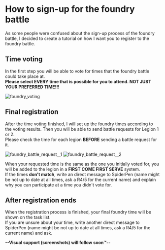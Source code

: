 # How to sign-up for the foundry battle
As some people were confused about the sign-up process of the foundry battle, I decided to create a tutorial on how I want you to register to the foundry battle.


## Time voting
In the first step you will be able to vote for times that the foundry battle could take place at.<br/>
**Please select EVERY time that is possible for you to attend. NOT JUST YOUR PREFERRED TIME!!!**

![foundry_voting](https://github.com/user-attachments/assets/97b89d1b-8070-4a92-86f3-8a8a66dad330)

## Final registration
After the time voting finished, I will set up the foundry times according to the voting results. Then you will be able to send battle requests for Legion 1 or 2.<br/>
Please check the time for each legion **BEFORE** sending a battle request for it. 

![foundry_battle_request__1](https://github.com/user-attachments/assets/56819d06-b434-4388-9302-102860a77bc7)
![foundry_battle_request__2](https://github.com/user-attachments/assets/b0c73137-8cae-481d-8181-8b71d5e986a6)


When your requested time is the same as the one you initially voted for, you will be added to the legion in a **FIRST COME FIRST SERVE** system.<br/>
If the times **don't match**, write an direct message to SpiderPen (name might be not up to date at all times, ask a R4/5 for the current name) and explain why you can participate at a time you didn't vote for.


## After registration ends
When the registration process is finished, your final foundry time will be shown on the task list.<br/>
If you are unsure about your time, write another direct message to SpiderPen (name might be not up to date at all times, ask a R4/5 for the current name) and ask.

**--Visual support (screenshots) will follow soon™--**
